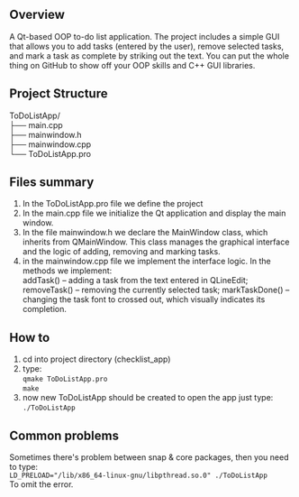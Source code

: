 ## Overview
A Qt-based OOP to-do list application. The project includes a simple GUI that allows you to add tasks (entered by the user), remove selected tasks, and mark a task as complete by striking out the text. You can put the whole thing on GitHub to show off your OOP skills and C++ GUI libraries.

## Project Structure
ToDoListApp/  
├── main.cpp  
├── mainwindow.h  
├── mainwindow.cpp  
└── ToDoListApp.pro  

## Files summary
1) In the ToDoListApp.pro file we define the project
2) In the main.cpp file we initialize the Qt application and display the main window.  
3) In the file mainwindow.h we declare the MainWindow class, which inherits from QMainWindow. This class manages the graphical interface and the logic of adding, removing and marking tasks.  
4) in the mainwindow.cpp file we implement the interface logic. In the methods we implement:  
    addTask() – adding a task from the text entered in QLineEdit;
    removeTask() – removing the currently selected task;
    markTaskDone() – changing the task font to crossed out, which visually indicates its completion.

## How to
1) cd into project directory (checklist_app)  
2) type:  
`qmake ToDoListApp.pro`  
`make`  
3) now new ToDoListApp should be created to open the app just type:  
`./ToDoListApp`  

## Common problems
Sometimes there's problem between snap & core packages, then you need to type:  
`LD_PRELOAD="/lib/x86_64-linux-gnu/libpthread.so.0" ./ToDoListApp`  
To omit the error.
